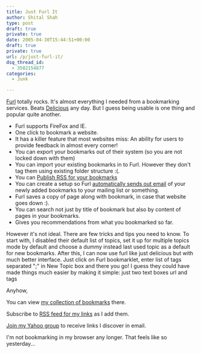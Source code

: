 ```yaml
---
title: Just Furl It
author: Shital Shah
type: post
draft: true
private: true
date: 2005-04-30T15:44:51+00:00
draft: true
private: true
url: /p/just-furl-it/
dsq_thread_id:
  - 3582154877
categories:
  - Junk

---
```

[Furl][1] totally rocks. It's almost everything I needed from a bookmarking services. Beats [Delicious][2] any day. But I guess being usable is one thing and popular quite another.

  * Furl supports FireFox and IE.
  * One click to bookmark a website.
  * It has a killer feature that most websites miss: An ability for users to provide feedback in almost every corner!
  * You can export your bookmarks out of their system (so you are not locked down with them)
  * You can import your existing bookmarks in to Furl. However they don't tag them using existing folder structure :(.
  * You can [Publish RSS for your bookmarks][3]
  * You can create a setup so Furl [automatically sends out email][4] of your newly added bookmarks to your mailing list or something.
  * Furl saves a copy of page along with bookmark, in case that website goes down :).
  * You can search not just by title of bookmark but also by content of pages in your bookmarks.
  * Gives you recommendations from what you bookmarked so far.

However it's not ideal. There are few tricks and tips you need to know. To start with, I disabled their default list of topics, set it up for multiple topics mode by default and choose a dummy instead last used topic as a default for new bookmarks. After this, I can now use furl like just delicious but with much better interface. Just click on Furl bookmarklet, enter list of tags separated ";" in New Topic box and there you go! I guess they could have made things much easier by making it simple: just two text boxes url and tags

Anyhow,

You can view [my collection of bookmarks][5] there.

Subscribe to [RSS feed for my links][6] as I add them.

[Join my Yahoo group][7] to receive links I discover in email.

I'm not bookmarking in my browser any longer. That feels like so yesterday...

 [1]: http://www.furl.net
 [2]: http://del.icio.us
 [3]: http://www.furl.net/faq.jsp#rss
 [4]: http://www.furl.net/faq.jsp#rs
 [5]: http://www.furl.net/members/sytelus
 [6]: http://www.furl.net/members/sytelus/rss.xml
 [7]: http://groups.yahoo.com/group/shital/